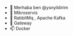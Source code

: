 - 👋 Merhaba ben @ysnyildirim
- 👀 Mikroservis
- 🌱 RabbitMq , Apache Kafka
- 💞️ Gateway
- 📫 Docker

<!---
ysnyildirim/ysnyildirim is a ✨ special ✨ repository because its `README.md` (this file) appears on your GitHub profile.
You can click the Preview link to take a look at your changes.
--->
